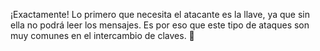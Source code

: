  ¡Exactamente! Lo primero que necesita el atacante es la llave, ya que sin ella no podrá leer los mensajes. Es por eso que este tipo de ataques son muy comunes en el intercambio de claves. :key: